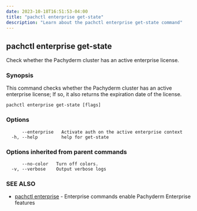 ```yaml
---
date: 2023-10-18T16:51:53-04:00
title: "pachctl enterprise get-state"
description: "Learn about the pachctl enterprise get-state command"
---
```


## pachctl enterprise get-state

Check whether the Pachyderm cluster has an active enterprise license.

### Synopsis

This command checks whether the Pachyderm cluster has an active enterprise license; If so, it also returns the expiration date of the license.

```
pachctl enterprise get-state [flags]
```

### Options

```
      --enterprise   Activate auth on the active enterprise context
  -h, --help         help for get-state
```

### Options inherited from parent commands

```
      --no-color   Turn off colors.
  -v, --verbose    Output verbose logs
```

### SEE ALSO

* [pachctl enterprise](../pachctl_enterprise)	 - Enterprise commands enable Pachyderm Enterprise features

